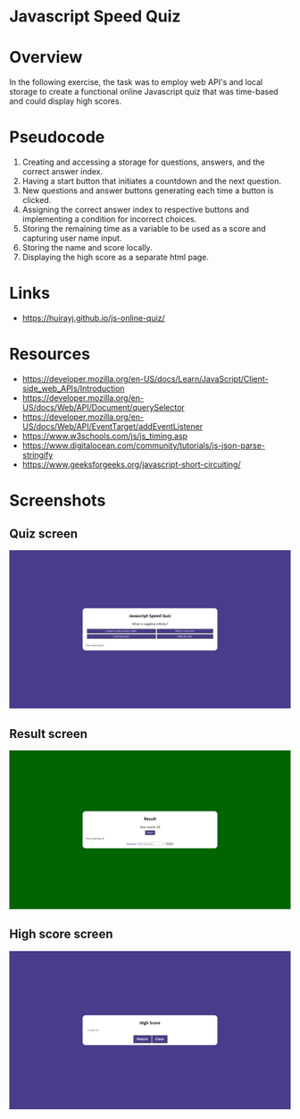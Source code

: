 # Javascript Speed Quiz

# Overview

In the following exercise, the task was to employ web API's and local storage to create a functional online Javascript quiz that was time-based and could display high scores.

# Pseudocode
1. Creating and accessing a storage for questions, answers, and the correct answer index.
2. Having a start button that initiates a countdown and the next question.
3. New questions and answer buttons generating each time a button is clicked.
4. Assigning the correct answer index to respective buttons and implementing a condition for incorrect choices.
5. Storing the remaining time as a variable to be used as a score and capturing user name input.
6. Storing the name and score locally.
7. Displaying the high score as a separate html page.

# Links
- https://huirayj.github.io/js-online-quiz/


# Resources
- https://developer.mozilla.org/en-US/docs/Learn/JavaScript/Client-side_web_APIs/Introduction
- https://developer.mozilla.org/en-US/docs/Web/API/Document/querySelector
- https://developer.mozilla.org/en-US/docs/Web/API/EventTarget/addEventListener
- https://www.w3schools.com/js/js_timing.asp
- https://www.digitalocean.com/community/tutorials/js-json-parse-stringify
- https://www.geeksforgeeks.org/javascript-short-circuiting/

# Screenshots
## Quiz screen
![Quiz question](https://github.com/huirayj/js-online-quiz/blob/main/assets/screenshots/screenshot-question.png)
## Result screen
![Game over](https://github.com/huirayj/js-online-quiz/blob/main/assets/screenshots/screenshot-result.png)
## High score screen
![High score](https://github.com/huirayj/js-online-quiz/raw/main/assets/screenshots/screenshot-highscore.png)